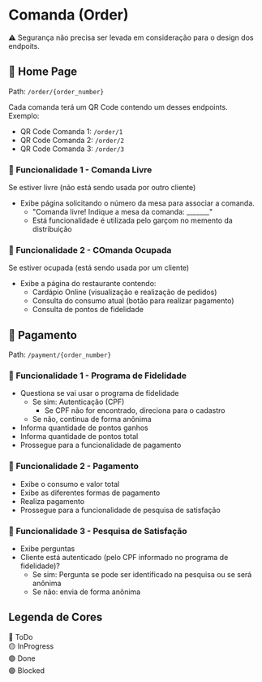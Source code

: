 # Comanda (Order)

:warning: Segurança não precisa ser levada em consideração para o design dos endpoits.

## :red_circle: Home Page

Path: `/order/{order_number}`

Cada comanda terá um QR Code contendo um desses endpoints.  
Exemplo:
* QR Code Comanda 1: `/order/1`
* QR Code Comanda 2: `/order/2`
* QR Code Comanda 3: `/order/3`

### :red_circle: Funcionalidade 1 - Comanda Livre

Se estiver livre (não está sendo usada por outro cliente)

* Exibe página solicitando o número da mesa para associar a comanda.  
  * "Comanda livre! Indique a mesa da comanda: _______"
  * Está funcionalidade é utilizada pelo garçom no memento da distribuição

### :red_circle: Funcionalidade 2 - COmanda Ocupada

Se estiver ocupada (está sendo usada por um cliente)

* Exibe a página do restaurante contendo:
  * Cardápio Online (visualização e realização de pedidos)
  * Consulta do consumo atual (botão para realizar pagamento)
  * Consulta de pontos de fidelidade

## :red_circle: Pagamento

Path: `/payment/{order_number}`

### :red_circle: Funcionalidade 1 - Programa de Fidelidade

* Questiona se vai usar o programa de fidelidade
  * Se sim: Autenticação (CPF)
    * Se CPF não for encontrado, direciona para o cadastro
  * Se não, continua de forma anônima
* Informa quantidade de pontos ganhos
* Informa quantidade de pontos total
* Prossegue para a funcionalidade de pagamento

### :red_circle: Funcionalidade 2 - Pagamento

* Exibe o consumo e valor total
* Exibe as diferentes formas de pagamento
* Realiza pagamento
* Prossegue para a funcionalidade de pesquisa de satisfação

### :red_circle: Funcionalidade 3 - Pesquisa de Satisfação

* Exibe perguntas
* Cliente está autenticado (pelo CPF informado no programa de fidelidade)?
  * Se sim: Pergunta se pode ser identificado na pesquisa ou se será anônima
  * Se não: envia de forma anônima

## Legenda de Cores

:red_circle: ToDo  
:yellow_circle: InProgress  
:green_circle: Done  
:purple_circle: Blocked
